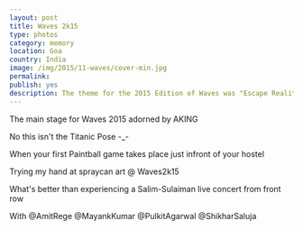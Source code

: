 ```yaml
---
layout: post
title: Waves 2k15
type: photos
category: memory
location: Goa
country: India
image: /img/2015/11-waves/cover-min.jpg 
permalink: 
publish: yes
description: The theme for the 2015 Edition of Waves was "Escape Reality". The time of the year when we get relief from our otherwise jam-packed academic schedule
---
```

<!-- http://compressjpeg.com -->
<!-- http://compressimage.toolur.com/ 1024, 400-->
<p class="center"><img src="{{site.baseurl}}/img/2015/11-waves/cover.jpg" alt="">The main stage for Waves 2015 adorned by AKING</p>

<p class="center"><img src="{{site.baseurl}}/img/2015/11-waves/1.jpg" alt="">No this isn't the Titanic Pose -_-</p>

<p class="center"><img src="{{site.baseurl}}/img/2015/11-waves/2.jpg" alt="">When your first Paintball game takes place just infront of your hostel </p>

<p class="center"><img src="{{site.baseurl}}/img/2015/11-waves/3.jpg" alt="">Trying my hand at spraycan art @ Waves2k15</p>

<p class="center"><img src="{{site.baseurl}}/img/2015/11-waves/4.jpg" alt="">What's better than experiencing a Salim-Sulaiman live concert from front row</p>

<p class="center"><img src="{{site.baseurl}}/img/2015/11-waves/5.jpg" alt="">With @AmitRege @MayankKumar @PulkitAgarwal @ShikharSaluja</p>
